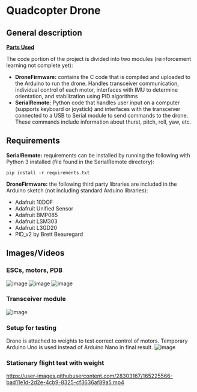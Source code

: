# Quadcopter Drone
## General description
[**Parts Used**](https://docs.google.com/document/d/12gUURExo5_172K4eFv0Nk9-rLC2fsNIIvI8Z3eGtbUg/edit?usp=sharing)

The code portion of the project is divided into two modules (reinforcement learning not complete yet):
* **DroneFirmware:** contains the C code that is compiled and uploaded to the Arduino to run the drone. Handles transceiver communication, individual control of each motor, interfaces with IMU to determine orientation, and stabilization using PID algorithms
* **SerialRemote:** Python code that handles user input on a computer (supports keyboard or joystick) and interfaces with the transceiver connected to a USB to Serial module to send commands to the drone. These commands include information about thurst, pitch, roll, yaw, etc.

## Requirements
**SerialRemote:** requirements can be installed by running the following with Python 3 installed (file found in the SerialRemote directory):

```pip install -r requirements.txt```

**DroneFirmware:** the following third party libraries are included in the Arduino sketch (not including standard Arduino libraries):
* Adafruit 10DOF
* Adafruit Unified Sensor
* Adafruit BMP085
* Adafruit LSM303
* Adafruit L3GD20
* PID_v2 by Brett Beauregard

## Images/Videos
### ESCs, motors, PDB
![image](https://user-images.githubusercontent.com/28303167/165224908-aa68e1cc-0a8c-4ff2-9d49-1e29de9f8b67.png)
![image](https://user-images.githubusercontent.com/28303167/165225022-3d7ae702-9e3b-43f5-872b-e590ae933ba6.png)
![image](https://user-images.githubusercontent.com/28303167/165225077-0014c3f7-4806-4a86-bac3-2c4e6e1582f1.png)

### Transceiver module
![image](https://user-images.githubusercontent.com/28303167/165226419-1afa68c2-d161-401f-b1ec-1f0acd09c3af.png)

### Setup for testing
Drone is attached to weights to test correct control of motors. Temporary Arduino Uno is used instead of Arduino Nano in final result.
![image](https://user-images.githubusercontent.com/28303167/165225133-c912586e-ef9b-4b57-9399-310702f9127e.png)

### Stationary flight test with weight
https://user-images.githubusercontent.com/28303167/165225566-bad11e1d-2d2e-4cb9-8325-cf3636af89a5.mp4
